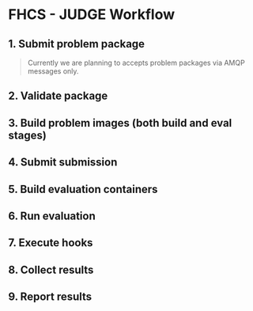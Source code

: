 # FHCS - JUDGE Workflow

## 1. Submit problem package

> Currently we are planning to accepts problem packages via AMQP messages only.

## 2. Validate package

## 3. Build problem images (both build and eval stages)

## 4. Submit submission

## 5. Build evaluation containers

## 6. Run evaluation

## 7. Execute hooks

## 8. Collect results

## 9. Report results
